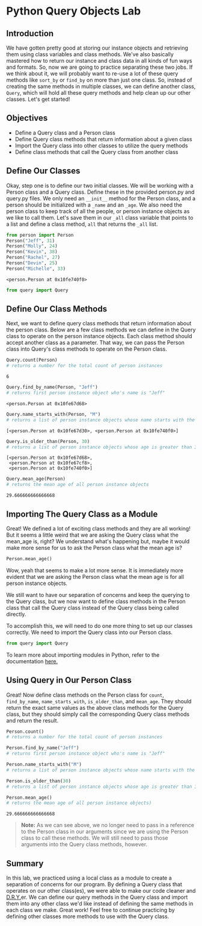 
# Python Query Objects Lab

## Introduction

We have gotten pretty good at storing our instance objects and retrieving them using class variables and class methods. We've also basically mastered how to return our instance and class data in all kinds of fun ways and formats. So, now we are going to practice separating these two jobs. If we think about it, we will probably want to re-use a lot of these query methods like `sort_by` or `find_by` on more than just one class. So, instead of creating the same methods in multiple classes, we can define another class, `Query`, which will hold all these query methods and help clean up our other classes. Let's get started!

## Objectives
* Define a Query class and a Person class
* Define Query class methods that return information about a given class
* Import the Query class into other classes to utilize the query methods
* Define class methods that call the Query class from another class

## Define Our Classes

Okay, step one is to define our two initial classes. We will be working with a Person class and a Query class. Define these in the provided person.py and query.py files. We only need an `__init__` method for the Person class, and a person should be initialized with a `_name` and an `_age`. We also need the person class to keep track of all the people, or person instance objects as we like to call them. Let's save them in our `_all` class variable that points to a list and define a class method, `all` that returns the `_all` list.


```python
from person import Person
Person("Jeff", 31)
Person("Molly", 24)
Person("Kevin", 38)
Person("Rachel", 27)
Person("Devin", 25)
Person("Michelle", 33)
```




    <person.Person at 0x10fe740f0>




```python
from query import Query
```

## Define Our Class Methods 
Next, we want to define query class methods that return information about the person class. Below are a few class methods we can define in the Query class to operate on the person instance objects.  Each class method should accept another class as a parameter.  That way, we can pass the Person class into Query's class methods to operate on the Person class.


```python
Query.count(Person) 
# returns a number for the total count of person instances
```




    6




```python
Query.find_by_name(Person, "Jeff") 
# returns first person instance object who's name is "Jeff"
```




    <person.Person at 0x10fe67d68>




```python
Query.name_starts_with(Person, "M") 
# returns a list of person instance objects whose name starts with the letter 'M'
```




    [<person.Person at 0x10fe67d30>, <person.Person at 0x10fe740f0>]




```python
Query.is_older_than(Person, 30) 
# returns a list of person instance objects whose age is greater than 30
```




    [<person.Person at 0x10fe67d68>,
     <person.Person at 0x10fe67cf8>,
     <person.Person at 0x10fe740f0>]




```python
Query.mean_age(Person) 
# returns the mean age of all person instance objects
```




    29.666666666666668



## Importing The Query Class as a Module

Great! We defined a lot of exciting class methods and they are all working! But it seems a little weird that we are asking the Query class what the mean_age is, right? We understand what's happening but, maybe it would make more sense for us to ask the Person class what the mean age is?

```python
Person.mean_age()
```

Wow, yeah that seems to make a lot more sense. It is immediately more evident that we are asking the Person class what the mean age is for all person instance objects.

We still want to have our separation of concerns and keep the querying to the Query class, but we now want to define class methods in the Person class that call the Query class instead of the Query class being called directly. 

To accomplish this, we will need to do one more thing to set up our classes correctly. We need to import the Query class into our Person class.

```python 
from query import Query
```

To learn more about importing modules in Python, refer to the documentation [here.](https://docs.python.org/2/tutorial/modules.html)

## Using Query in Our Person Class

Great! Now define class methods on the Person class for `count`, `find_by_name`, `name_starts_with`, `is_older_than`, and `mean_age`. They should return the exact same values as the above class methods for the Query class, but they should simply call the corresponding Query class methods and return the result.


```python
Person.count() 
# returns a number for the total count of person instances

Person.find_by_name("Jeff") 
# returns first person instance object who's name is "Jeff"

Person.name_starts_with("M") 
# returns a list of person instance objects whose name starts with the letter 'M'

Person.is_older_than(30) 
# returns a list of person instance objects whose age is greater than 30

Person.mean_age() 
# returns the mean age of all person instance objects)
```




    29.666666666666668



> **Note:** As we can see above, we no longer need to pass in a reference to the Person class in our arguments since we are using the Person class to call these methods. We will still need to pass those arguments into the Query class methods, however.

## Summary


In this lab, we practiced using a local class as a module to create a separation of concerns for our program. By defining a Query class that operates on our other class(es), we were able to make our code cleaner and [D.R.Y.](https://en.wikipedia.org/wiki/Don%27t_repeat_yourself)er. We can define our query methods in the Query class and import them into any other class we'd like instead of defining the same methods in each class we make. Great work! Feel free to continue practicing by defining other classes more methods to use with the Query class.
